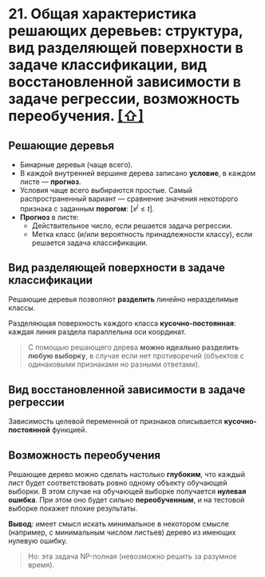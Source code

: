 # 21. Общая характеристика решающих деревьев: структура, вид разделяющей поверхности в задаче классификации, вид восстановленной зависимости в задаче регрессии, возможность переобучения. [[⇧]](../questions-list.md)

## Решающие деревья

- Бинарные деревья (чаще всего).
- В каждой внутренней вершине дерева записано **условие**, в каждом листе — **прогноз**.
- Условия чаще всего выбираются простые. Самый распространенный вариант — сравнение значения некоторого признака с заданным **порогом**: $[x^j \le t]$.
- **Прогноз** в листе:
  - Действительное число, если решается задача регрессии.
  - Метка класс (и/или вероятность принадлежности классу), если решается задача классификации.

## Вид разделяющей поверхности в задаче классификации

Решающие деревья позволяют **разделить** линейно неразделимые классы.

Разделяющая поверхность каждого класса **кусочно-постоянная**: каждая линия раздела параллельна оси координат.

> С помощью решающего дерева **можно идеально разделить любую выборку**, в случае если нет противоречий (объектов с одинаковыми признаками но разными ответами).

## Вид восстановленной зависимости в задаче регрессии

Зависимость целевой переменной от признаков описывается **кусочно-постоянной** функцией.

## Возможность переобучения

Решающее дерево можно сделать настолько **глубоким**, что каждый лист будет соответствовать ровно одному объекту обучающей выборки. В этом случае на обучающей выборке получается **нулевая ошибка**. При этом оно будет сильно **переобученным**, и на тестовой выборке покажет плохие результаты.

**Вывод**: имеет смысл искать минимальное в некотором смысле (например, с минимальным числом листьев) дерево из имеющих нулевую ошибку.

> Hо: эта задача NP-полная (невозможно решить за разумное время).
